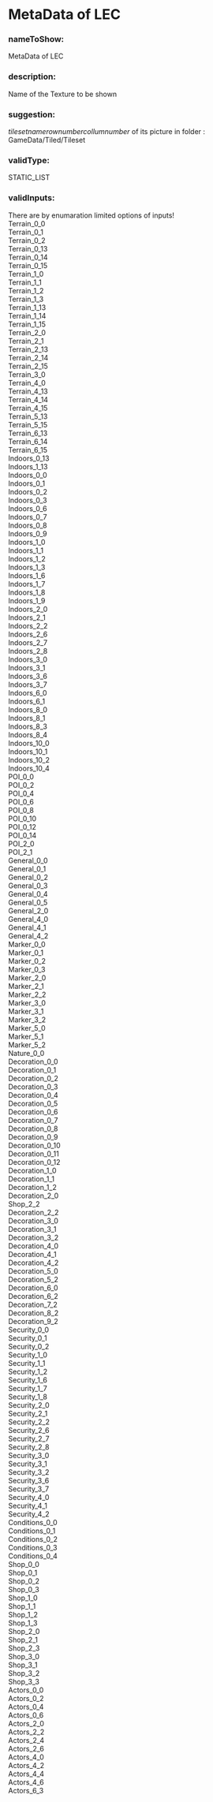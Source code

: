

# MetaData of LEC



    


### nameToShow:
    
MetaData of LEC    


### description:
    
Name of the Texture to be shown    


### suggestion:
    
*tilesetname*_*rownumber*_*collumnumber* of its picture in folder : GameData/Tiled/Tileset    


### validType:
    
STATIC_LIST    


### validInputs:
    
There are by enumaration limited options of inputs!  
Terrain_0_0  
Terrain_0_1  
Terrain_0_2  
Terrain_0_13  
Terrain_0_14  
Terrain_0_15  
Terrain_1_0  
Terrain_1_1  
Terrain_1_2  
Terrain_1_3  
Terrain_1_13  
Terrain_1_14  
Terrain_1_15  
Terrain_2_0  
Terrain_2_1  
Terrain_2_13  
Terrain_2_14  
Terrain_2_15  
Terrain_3_0  
Terrain_4_0  
Terrain_4_13  
Terrain_4_14  
Terrain_4_15  
Terrain_5_13  
Terrain_5_15  
Terrain_6_13  
Terrain_6_14  
Terrain_6_15  
Indoors_0_13  
Indoors_1_13  
Indoors_0_0  
Indoors_0_1  
Indoors_0_2  
Indoors_0_3  
Indoors_0_6  
Indoors_0_7  
Indoors_0_8  
Indoors_0_9  
Indoors_1_0  
Indoors_1_1  
Indoors_1_2  
Indoors_1_3  
Indoors_1_6  
Indoors_1_7  
Indoors_1_8  
Indoors_1_9  
Indoors_2_0  
Indoors_2_1  
Indoors_2_2  
Indoors_2_6  
Indoors_2_7  
Indoors_2_8  
Indoors_3_0  
Indoors_3_1  
Indoors_3_6  
Indoors_3_7  
Indoors_6_0  
Indoors_6_1  
Indoors_8_0  
Indoors_8_1  
Indoors_8_3  
Indoors_8_4  
Indoors_10_0  
Indoors_10_1  
Indoors_10_2  
Indoors_10_4  
POI_0_0  
POI_0_2  
POI_0_4  
POI_0_6  
POI_0_8  
POI_0_10  
POI_0_12  
POI_0_14  
POI_2_0  
POI_2_1  
General_0_0  
General_0_1  
General_0_2  
General_0_3  
General_0_4  
General_0_5  
General_2_0  
General_4_0  
General_4_1  
General_4_2  
Marker_0_0  
Marker_0_1  
Marker_0_2  
Marker_0_3  
Marker_2_0  
Marker_2_1  
Marker_2_2  
Marker_3_0  
Marker_3_1  
Marker_3_2  
Marker_5_0  
Marker_5_1  
Marker_5_2  
Nature_0_0  
Decoration_0_0  
Decoration_0_1  
Decoration_0_2  
Decoration_0_3  
Decoration_0_4  
Decoration_0_5  
Decoration_0_6  
Decoration_0_7  
Decoration_0_8  
Decoration_0_9  
Decoration_0_10  
Decoration_0_11  
Decoration_0_12  
Decoration_1_0  
Decoration_1_1  
Decoration_1_2  
Decoration_2_0  
Shop_2_2  
Decoration_2_2  
Decoration_3_0  
Decoration_3_1  
Decoration_3_2  
Decoration_4_0  
Decoration_4_1  
Decoration_4_2  
Decoration_5_0  
Decoration_5_2  
Decoration_6_0  
Decoration_6_2  
Decoration_7_2  
Decoration_8_2  
Decoration_9_2  
Security_0_0  
Security_0_1  
Security_0_2  
Security_1_0  
Security_1_1  
Security_1_2  
Security_1_6  
Security_1_7  
Security_1_8  
Security_2_0  
Security_2_1  
Security_2_2  
Security_2_6  
Security_2_7  
Security_2_8  
Security_3_0  
Security_3_1  
Security_3_2  
Security_3_6  
Security_3_7  
Security_4_0  
Security_4_1  
Security_4_2  
Conditions_0_0  
Conditions_0_1  
Conditions_0_2  
Conditions_0_3  
Conditions_0_4  
Shop_0_0  
Shop_0_1  
Shop_0_2  
Shop_0_3  
Shop_1_0  
Shop_1_1  
Shop_1_2  
Shop_1_3  
Shop_2_0  
Shop_2_1  
Shop_2_3  
Shop_3_0  
Shop_3_1  
Shop_3_2  
Shop_3_3  
Actors_0_0  
Actors_0_2  
Actors_0_4  
Actors_0_6  
Actors_2_0  
Actors_2_2  
Actors_2_4  
Actors_2_6  
Actors_4_0  
Actors_4_2  
Actors_4_4  
Actors_4_6  
Actors_6_3  

